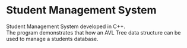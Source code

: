 # Student Management System

Student Management System developed in C++.<br>
The program demonstrates that how an AVL Tree data structure can be used to manage a students database.
